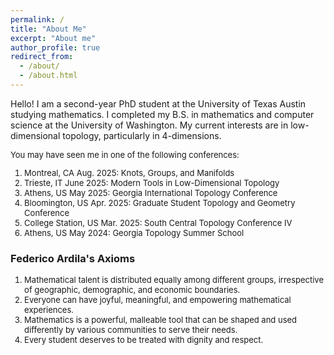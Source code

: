 ```yaml
---
permalink: /
title: "About Me"
excerpt: "About me"
author_profile: true
redirect_from: 
  - /about/
  - /about.html
---
```

Hello! I am a second-year PhD student at the University of Texas Austin studying mathematics. I completed my B.S. in mathematics and computer science at the University of Washington. My current interests are in low-dimensional topology, particularly in 4-dimensions. 

<font size = "2"> 
You may have seen me in one of the following conferences:
<ol>
<li>Montreal, CA Aug. 2025: Knots, Groups, and Manifolds</li>
<li>Trieste, IT June 2025: Modern Tools in Low-Dimensional Topology</li>
<li>Athens, US May 2025: Georgia International Topology Conference</li>
<li>Bloomington, US Apr. 2025: Graduate Student Topology and Geometry Conference</li>
<li>College Station, US Mar. 2025: South Central Topology Conference IV</li>
<li>Athens, US May 2024: Georgia Topology Summer School</li>
</ol>
</font>

### Federico Ardila's Axioms
<font size = "2"> 
<ol>
  <li>Mathematical talent is distributed equally among different groups, irrespective of geographic, demographic, and economic boundaries.</li>
  <li>Everyone can have joyful, meaningful, and empowering mathematical experiences. </li>
  <li>Mathematics is a powerful, malleable tool that can be shaped and used differently by various communities to serve their needs.</li>
  <li> Every student deserves to be treated with dignity and respect.</li> 
</ol></font>
